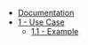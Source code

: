 * [Documentation](README.md)
* [1 - Use Case](usecase/README.md)
  * [1.1 - Example](usecase/example.md)
